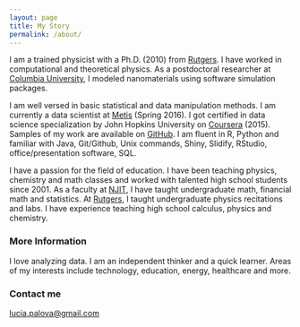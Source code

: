 ```yaml
---
layout: page
title: My Story
permalink: /about/
---
```


I am a trained physicist with a Ph.D. (2010) from [Rutgers](http://www.rutgers.edu/). I have worked in computational and theoretical physics. 
As a postdoctoral researcher at [Columbia University](http://www.columbia.edu/), I modeled nanomaterials using software simulation packages.
<!-- I collaborated with other scientists, presented at conferences and published my work in top peer-reviewed journals.-->

I am well versed in basic statistical and data manipulation methods. I am currently a data scientist at 
[Metis](http://www.thisismetis.com/) (Spring 2016). I got certified in data science specialization by John Hopkins University on [Coursera](https://www.coursera.org/account/accomplishments/specialization/certificate/LL4BR8M6KAGX) (2015). Samples of my work are available on [GitHub](https://github.com/lpalova).
I am fluent in R, Python and familiar with Java, Git/Github, Unix commands, Shiny, Slidify, RStudio, office/presentation software, SQL.

I have a passion for the field of education. I have been teaching physics, chemistry and math classes and worked with talented high school students since 2001. As a faculty at [NJIT](http://www.njit.edu/), I have taught undergraduate math, financial math and statistics. At [Rutgers](http://www.rutgers.edu/), I taught undergraduate physics recitations and labs. I have experience teaching high school calculus, physics and chemistry.
<!--I have full responsibility for managing and running my classes. I am in charge of creating syllabi, exam questions and teaching materials, grading, and working with classroom presentation equipment.-->

### More Information
I love analyzing data. I am an independent thinker and a quick learner. Areas of my interests include technology, education, energy, healthcare and more.

### Contact me

[lucia.palova@gmail.com](mailto:email@domain.com)

